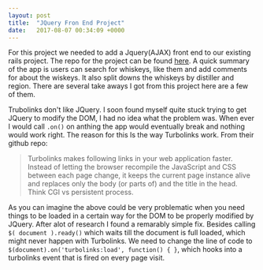 ```yaml
---
layout: post
title:  "JQuery Fron End Project"
date:   2017-08-07 00:34:09 +0000
---
```



For this project we needed to add a Jquery(AJAX) front end to our existing rails project.  The repo for the project can be found [here](https://github.com/jminterwebs/whiskytrails). A quick summary of the app is users can search for whiskeys, like them and add comments for about the wiskeys. It also split downs the whiskeys by distiller and region. There are several take aways I got from this project here are a few of them.



Trubolinks don't like JQuery. I soon found myself quite stuck trying to get JQuery to modify the DOM, I had no idea what the problem was. When ever I would call `.on()` on anthing the app would eventually break and nothing would work right. The reason for this Is the way Turbolinks work. From their github repo:

>   Turbolinks makes following links in your web application faster. Instead of letting the browser recompile the JavaScript and CSS between each page change, it keeps the current page instance alive and replaces only the body (or parts of) and the title in the head. Think CGI vs persistent process.
>   

As you can imagine the above could be very problematic when you need things to be loaded in a certain way for the DOM to be properly modified by JQuery. After alot of research I found a remarably simple fix. Besides calling `$( document ).ready()` which waits till the document is full loaded, which might never happen with Turbolinks. We need to change the line of code to `$(document).on('turbolinks:load', function() { }`, which hooks into a turbolinks event that is fired on every page visit. 






